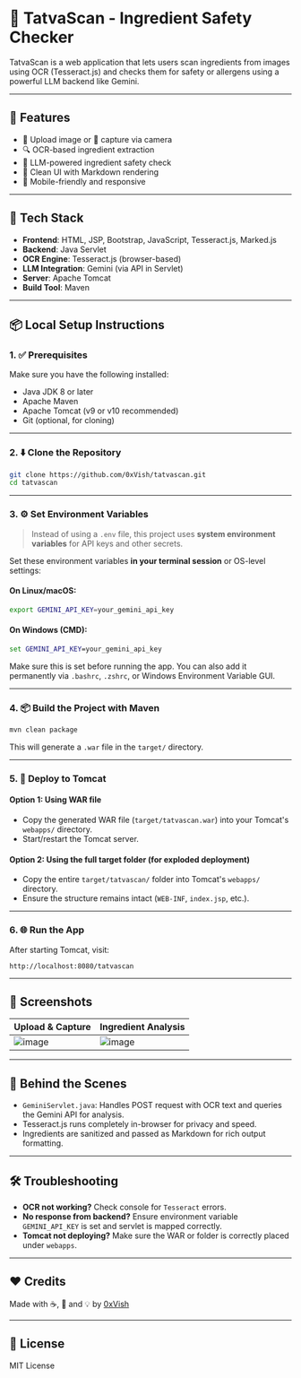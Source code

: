 # 🧪 TatvaScan - Ingredient Safety Checker

TatvaScan is a web application that lets users scan ingredients from images using OCR (Tesseract.js) and checks them for safety or allergens using a powerful LLM backend like Gemini.

---

## 🚀 Features

- 📁 Upload image or 📸 capture via camera
- 🔍 OCR-based ingredient extraction
- 🧠 LLM-powered ingredient safety check
- 🧼 Clean UI with Markdown rendering
- 📱 Mobile-friendly and responsive

---

## 🧰 Tech Stack

- **Frontend**: HTML, JSP, Bootstrap, JavaScript, Tesseract.js, Marked.js
- **Backend**: Java Servlet
- **OCR Engine**: Tesseract.js (browser-based)
- **LLM Integration**: Gemini (via API in Servlet)
- **Server**: Apache Tomcat
- **Build Tool**: Maven

---

## 📦 Local Setup Instructions

### 1. ✅ Prerequisites

Make sure you have the following installed:

- Java JDK 8 or later
- Apache Maven
- Apache Tomcat (v9 or v10 recommended)
- Git (optional, for cloning)

---

### 2. ⬇️ Clone the Repository

```bash
git clone https://github.com/0xVish/tatvascan.git
cd tatvascan
```

---

### 3. ⚙️ Set Environment Variables

> Instead of using a `.env` file, this project uses **system environment variables** for API keys and other secrets.

Set these environment variables **in your terminal session** or OS-level settings:

#### On **Linux/macOS**:

```bash
export GEMINI_API_KEY=your_gemini_api_key
```

#### On **Windows (CMD)**:

```cmd
set GEMINI_API_KEY=your_gemini_api_key
```

Make sure this is set before running the app. You can also add it permanently via `.bashrc`, `.zshrc`, or Windows Environment Variable GUI.

---

### 4. 📦 Build the Project with Maven

```bash
mvn clean package
```

This will generate a `.war` file in the `target/` directory.

---

### 5. 🚀 Deploy to Tomcat

#### Option 1: Using WAR file

- Copy the generated WAR file (`target/tatvascan.war`) into your Tomcat's `webapps/` directory.
- Start/restart the Tomcat server.

#### Option 2: Using the full target folder (for exploded deployment)

- Copy the entire `target/tatvascan/` folder into Tomcat's `webapps/` directory.
- Ensure the structure remains intact (`WEB-INF`, `index.jsp`, etc.).

---

### 6. 🌐 Run the App

After starting Tomcat, visit:

```
http://localhost:8080/tatvascan
```

---

## 📸 Screenshots

| Upload & Capture             | Ingredient Analysis            |
| ---------------------------- | ------------------------------ |
| ![image](https://github.com/user-attachments/assets/8a1e5871-4dd4-420c-9ef5-70abd2ad4f42) | ![image](https://github.com/user-attachments/assets/9bf1573e-910a-4c70-9095-bb1cb62d4a38) |

---

## 🧠 Behind the Scenes

- `GeminiServlet.java`: Handles POST request with OCR text and queries the Gemini API for analysis.
- Tesseract.js runs completely in-browser for privacy and speed.
- Ingredients are sanitized and passed as Markdown for rich output formatting.

---

## 🛠 Troubleshooting

- **OCR not working?** Check console for `Tesseract` errors.
- **No response from backend?** Ensure environment variable `GEMINI_API_KEY` is set and servlet is mapped correctly.
- **Tomcat not deploying?** Make sure the WAR or folder is correctly placed under `webapps`.

---

## ❤️ Credits

Made with ☕, 🧠 and 💡 by [0xVish](https://github.com/0xVish)

---

## 📜 License

MIT License
